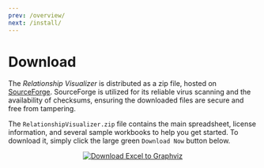 ```yaml
---
prev: /overview/
next: /install/
---
```


# Download

The *Relationship Visualizer* is distributed as a zip file, hosted on [SourceForge](https://sourceforge.net/projects/relationship-visualizer/). SourceForge is utilized for its reliable virus scanning and the availability of checksums, ensuring the downloaded files are secure and free from tampering.

The `RelationshipVisualizer.zip` file contains the main spreadsheet, license information, and several sample workbooks to help you get started. To download it, simply click the large green `Download Now` button below. 

<center>

[![Download Excel to Graphviz](https://a.fsdn.com/con/app/sf-download-button)](https://sourceforge.net/projects/relationship-visualizer/files/latest/download)

</center>

